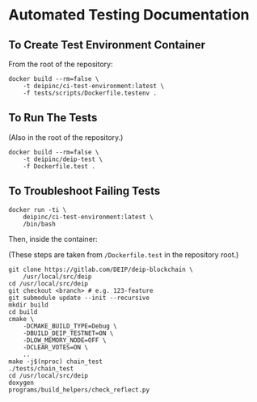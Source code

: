 # Automated Testing Documentation

## To Create Test Environment Container

From the root of the repository:

    docker build --rm=false \
        -t deipinc/ci-test-environment:latest \
        -f tests/scripts/Dockerfile.testenv .

## To Run The Tests

(Also in the root of the repository.)

    docker build --rm=false \
        -t deipinc/deip-test \
        -f Dockerfile.test .

## To Troubleshoot Failing Tests

    docker run -ti \
        deipinc/ci-test-environment:latest \
        /bin/bash

Then, inside the container:

(These steps are taken from `/Dockerfile.test` in the
repository root.)

    git clone https://gitlab.com/DEIP/deip-blockchain \
        /usr/local/src/deip
    cd /usr/local/src/deip
    git checkout <branch> # e.g. 123-feature
    git submodule update --init --recursive
    mkdir build
    cd build
    cmake \
        -DCMAKE_BUILD_TYPE=Debug \
        -DBUILD_DEIP_TESTNET=ON \
        -DLOW_MEMORY_NODE=OFF \
        -DCLEAR_VOTES=ON \
        ..
    make -j$(nproc) chain_test
    ./tests/chain_test
    cd /usr/local/src/deip
    doxygen
    programs/build_helpers/check_reflect.py
